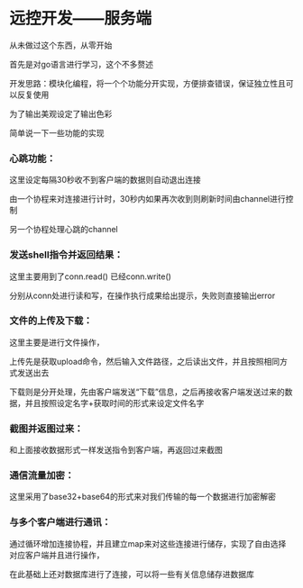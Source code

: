 # 远控开发——服务端

从未做过这个东西，从零开始

首先是对go语言进行学习，这个不多赘述

开发思路：模块化编程，将一个个功能分开实现，方便排查错误，保证独立性且可以反复使用

为了输出美观设定了输出色彩

简单说一下一些功能的实现

### 心跳功能：

这里设定每隔30秒收不到客户端的数据则自动退出连接

由一个协程来对连接进行计时，30秒内如果再次收到则刷新时间由channel进行控制

另一个协程处理心跳的channel



### 发送shell指令并返回结果：

这里主要用到了conn.read()  已经conn.write()

分别从conn处进行读和写，在操作执行成果给出提示，失败则直接输出error



### 文件的上传及下载：

这里主要是进行文件操作，

上传先是获取upload命令，然后输入文件路径，之后读出文件，并且按照相同方式发送出去

下载则是分开处理，先由客户端发送“下载”信息，之后再接收客户端发送过来的数据，并且按照设定名字+获取时间的形式来设定文件名字



### 截图并返图过来：

和上面接收数据形式一样发送指令到客户端，再返回过来截图



### 通信流量加密：

这里采用了base32+base64的形式来对我们传输的每一个数据进行加密解密



### 与多个客户端进行通讯：

通过循环增加连接协程，并且建立map来对这些连接进行储存，实现了自由选择对应客户端并且进行操作，



在此基础上还对数据库进行了连接，可以将一些有关信息储存进数据库









